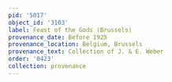 ```yaml
---
pid: '5017'
object_id: '3103'
label: Feast of the Gods (Brussels)
provenance_date: Before 1925
provenance_location: Belgium, Brussels
provenance_text: Collection of J. & E. Weber
order: '0423'
collection: provenance
---
```


